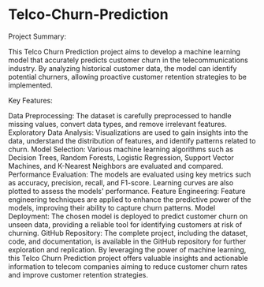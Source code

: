 # Telco-Churn-Prediction
Project Summary:

This Telco Churn Prediction project aims to develop a machine learning model that accurately predicts customer churn in the telecommunications industry. By analyzing historical customer data, the model can identify potential churners, allowing proactive customer retention strategies to be implemented.

Key Features:

Data Preprocessing: The dataset is carefully preprocessed to handle missing values, convert data types, and remove irrelevant features.
Exploratory Data Analysis: Visualizations are used to gain insights into the data, understand the distribution of features, and identify patterns related to churn.
Model Selection: Various machine learning algorithms such as Decision Trees, Random Forests, Logistic Regression, Support Vector Machines, and K-Nearest Neighbors are evaluated and compared.
Performance Evaluation: The models are evaluated using key metrics such as accuracy, precision, recall, and F1-score. Learning curves are also plotted to assess the models' performance.
Feature Engineering: Feature engineering techniques are applied to enhance the predictive power of the models, improving their ability to capture churn patterns.
Model Deployment: The chosen model is deployed to predict customer churn on unseen data, providing a reliable tool for identifying customers at risk of churning.
GitHub Repository: The complete project, including the dataset, code, and documentation, is available in the GitHub repository for further exploration and replication.
By leveraging the power of machine learning, this Telco Churn Prediction project offers valuable insights and actionable information to telecom companies aiming to reduce customer churn rates and improve customer retention strategies.






